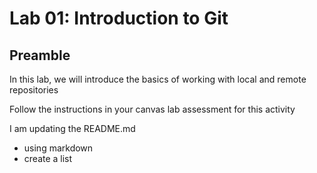 # Lab 01: Introduction to Git

## Preamble

In this lab, we will introduce the basics of working with local and remote repositories

Follow the instructions in your canvas lab assessment for this activity

I am updating the README.md
- using markdown
- create a list